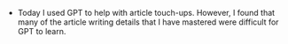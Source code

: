 - Today I used GPT to help with article touch-ups. However, I found that many of the article writing details that I have mastered were difficult for GPT to learn.